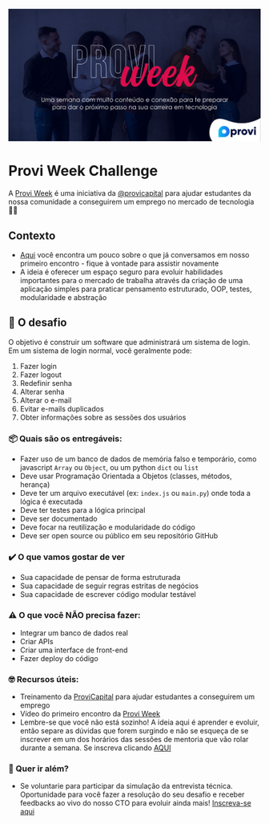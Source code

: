 ![Provi Tech Team](./img/Capa.png)

# Provi Week Challenge

A [Provi Week] é uma iniciativa da [@provicapital] para ajudar estudantes da nossa comunidade a conseguirem um emprego no mercado de tecnologia 🐱‍💻


## Contexto

- [Aqui] você encontra um pouco sobre o que já conversamos em nosso primeiro encontro - fique à vontade para assistir novamente 
- A ideia é oferecer um espaço seguro para evoluir habilidades importantes para o mercado de trabalha através da criação de uma aplicação simples para praticar pensamento estruturado, OOP, testes, modularidade e abstração

## 🥋 O desafio

O objetivo é construir um software que administrará um sistema de login. Em um sistema de login normal, você geralmente pode:

1. Fazer login
1. Fazer logout
1. Redefinir senha
1. Alterar senha
1. Alterar o e-mail
1. Evitar e-mails duplicados
1. Obter informações sobre as sessões dos usuários

### 📦 Quais são os entregáveis:

- Fazer uso de um banco de dados de memória falso e temporário, como javascript `Array` ou `Object`, ou um python `dict`
  ou `list`
- Deve usar Programação Orientada a Objetos (classes, métodos, herança)
- Deve ter um arquivo executável (ex: `index.js` ou `main.py`) onde toda a lógica é executada
- Deve ter testes para a lógica principal
- Deve ser documentado
- Deve focar na reutilização e modularidade do código
- Deve ser open source ou público em seu repositório GitHub

### ✔️ O que vamos gostar de ver

- Sua capacidade de pensar de forma estruturada
- Sua capacidade de seguir regras estritas de negócios
- Sua capacidade de escrever código modular testável

### ⚠️ O que você NÃO precisa fazer: 

- Integrar um banco de dados real
- Criar APIs
- Criar uma interface de front-end
- Fazer deploy do código

### 🤓 Recursos úteis:

- Treinamento da [ProviCapital] para ajudar estudantes a conseguirem um emprego
- Vídeo do primeiro encontro da [Provi Week]
- Lembre-se que você não está sozinho! A ideia aqui é aprender e evoluir, então separe as dúvidas que forem surgindo e não se esqueça de se inscrever em um dos horários das sessões de mentoria que vão rolar durante a semana. Se inscreva clicando [AQUI]

### 💯  Quer ir além?

- Se voluntarie para participar da simulação da entrevista técnica. Oportunidade para você fazer a resolução do seu desafio e receber feedbacks ao vivo do nosso CTO para evoluir ainda mais! [Inscreva-se aqui]


[Aqui]: https://www.youtube.com/watch?v=WOHqkmA0O8U

[Provi Week]: https://youtu.be/WOHqkmA0O8U

[@provicapital]: https://github.com/provicapital

[ProviCapital]: https://github.com/provicapital/get_hired_training

[luiza.costa@provi.com.br]: mailto:luiza.costa@provi.com.br

[AQUI]: https://docs.google.com/forms/d/e/1FAIpQLScb1ITQ0F6zNHD7jpCwQudOZMANHelZBCtHRFUyV__WJH908Q/viewform

[Inscreva-se aqui]: https://docs.google.com/forms/d/e/1FAIpQLScb1ITQ0F6zNHD7jpCwQudOZMANHelZBCtHRFUyV__WJH908Q/viewform
